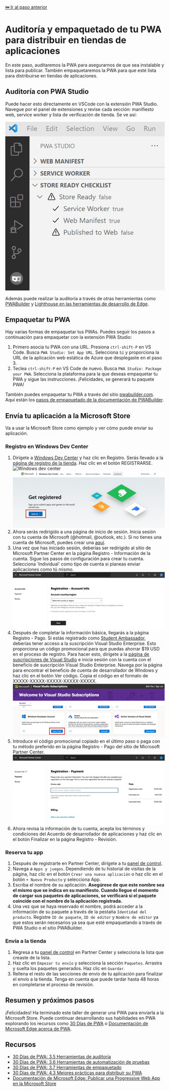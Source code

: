 [⏮️ Ir al paso anterior](6-notificaciones.md)

# Auditoría y empaquetado de tu PWA para distribuir en tiendas de aplicaciones

En este paso, auditaremos la PWA para asegurarnos de que sea instalable y lista para publicar. También empaquetaremos la PWA para que esté lista para distribuirse en tiendas de aplicaciones.

## Auditoría con PWA Studio

Puede hacer esto directamente en VSCode con la extensión PWA Studio. Navegue por el panel de extensiones y revise cada sección: manifiesto web, service worker y lista de verificación de tienda. Se ve así:

![PWA Studio checklist](../../images/7-checklist.png)

Además puede realizar la auditoría a través de otras herramientas como [PWABuilder](https://aka.ms/learn-pwa/workshop/30days-3.5?id=audit-with-pwabuilder) y [Lighthouse en las herramientas de desarrollo de Edge](https://aka.ms/learn-pwa/workshop/30days-3.5?id=audit-performance-with-lighthouse-and-devtools).

## Empaquetar tu PWA

Hay varias formas de empaquetar tus PWAs. Puedes seguir los pasos a continuación para empaquetar con la extensión PWA Studio:

1. Primero asocia tu PWA con una URL. Presiona `ctrl-shift-P` en VS Code. Busca `PWA Studio: Set App URL`. Selecciona `Sí` y proporciona la URL de la aplicación web estática de Azure que desplegaste en el paso 3.
2. Teclea `ctrl-shift-P` en VS Code de nuevo. Busca `PWA Studio: Package your PWA`. Selecciona la plataforma para la que deseas empaquetar tu PWA y sigue las instrucciones. ¡Felicidades, se generará tu paquete PWA!

También puedes empaquetar tu PWA a través del sitio [pwabuilder.com](https://aka.ms/learn-pwa/workshop/pwabuilder.com). Aquí están los [pasos de empaquetado de la documentación de PWABuilder](https://aka.ms/learn-pwa/workshop/docs.pwabuilder.com/builder/windows?id=packaging).

## Envía tu aplicación a la Microsoft Store

Va a usar la Microsoft Store como ejemplo y ver cómo puede enviar su aplicación.

### Registro en Windows Dev Center

1. Dirígete a [Windows Dev Center](https://aka.ms/learn-pwa/workshop/developer.microsoft.com/windows) y haz clic en Registro. Serás llevado a la [página de registro de la tienda](https://aka.ms/learn-pwa/workshop/developer.microsoft.com/microsoft-store/register). Haz clic en el botón REGISTRARSE.
![Windows dev center](../../images/7-win-dev-center.png)
![Regístrate como desarrollador de Windows](../../images/7-store-register.png)
1. Ahora serás redirigido a una página de inicio de sesión. Inicia sesión con tu cuenta de Microsoft (@hotmail, @outlook, etc.). Si no tienes una cuenta de Microsoft, puedes crear una [aquí](https://aka.ms/learn-pwa/workshop/outlook.live.com/owa).
2. Una vez que has iniciado sesión, deberías ser redirigido al sitio de Microsoft Partner Center en la página Registro - Información de la cuenta. Sigue los pasos de configuración para crear tu cuenta. Selecciona 'Individual' como tipo de cuenta si planeas enviar aplicaciones como tú mismo.
![Partner Center registration page](../../images/7-partner-center-registration.png)
1. Después de completar la información básica, llegarás a la página Registro - Pago. Si estás registrado como [Student Ambassador](http://aka.ms/mlsa), deberías tener acceso a la suscripción Visual Studio Enterprise. Esto proporciona un código promocional para que puedas ahorrar $19 USD en el proceso de registro. Para hacer esto, dirígete a la [página de suscripciones de Visual Studio](https://aka.ms/learn-pwa/workshop/my.visualstudio.com/Benefits) e inicia sesión con la cuenta con el beneficio de suscripción Visual Studio Enterprise. Navega por la página para encontrar el beneficio de cuenta de desarrollador de Windows y haz clic en el botón Ver código. Copia el código en el formato de XXXXX-XXXXX-XXXXX-XXXXX-XXXXX.
![Visual Studio benefit](../../images/7-vs-benefits.png)
1. Introduce el código promocional copiado en el último paso o paga con tu método preferido en la página Registro - Pago del sitio de Microsoft Partner Center.
![Partner Center payment page](../../images/7-partner-center-payment.png)
1.  Ahora revisa la información de tu cuenta, acepta los términos y condiciones del Acuerdo de desarrollador de aplicaciones y haz clic en el botón Finalizar en la página Registro - Revisión.

### Reserva tu app

1. Después de registrarte en Partner Center, dirígete a tu [panel de control](https://aka.ms/learn-pwa/workshop/partner.microsoft.com/dashboard/home).
2. Navega a `Apps y juegos`. Dependiendo de tu historial de visitas de la página, haz clic en el botón `Crear una nueva aplicación` o haz clic en el botón `+ Nuevo Producto` y selecciona App.
3. Escriba el nombre de su aplicación. **Asegúrese de que este nombre sea el mismo que se indica en su manifiesto. Cuando llegue el momento de cargar sus paquetes de aplicaciones, se verificará si el paquete coincide con el nombre de la aplicación registrada.**
4. Una vez que se haya reservado el nombre, podrá acceder a la información de su paquete a través de la pestaña `Identidad del producto`. Registre `ID de paquete`, `ID de editor` y `Nombre de editor` ya que estos serán necesarios ya sea que esté empaquetando a través de PWA Studio o el sitio PWABuilder.

### Envía a la tienda

1. Regresa a tu [panel de control](https://aka.ms/learn-pwa/workshop/partner.microsoft.com/dashboard/home) en Partner Center y selecciona la lista que creaste de la lista.
2. Haz clic en `Empezar tu envío` y selecciona la sección `Paquetes`. Arrastra y suelta los paquetes generados. Haz clic en `Guardar`.
3. Rellena el resto de las secciones de envío de tu aplicación para finalizar el envío a la tienda. Tenga en cuenta que puede tardar hasta 48 horas en completarse el proceso de revisión.

## Resumen y próximos pasos

¡Felicidades! Ha terminado este taller de generar una PWA para enviarla a la Microsoft Store. Puede continuar desarrollando sus habilidades en PWA explorando los recursos como [30 Días de PWA](https://aka.ms/learn-pwa/30days-blog) o [Documentación de Microsoft Edge acerca de PWA](https://aka.ms/learn-pwa/workshop/docs.microsoft.com/microsoft-edge/progressive-web-apps-chromium).

## Recursos
- [30 Días de PWA: 3.5 Herramientas de auditoría](https://aka.ms/learn-pwa/workshop/30days-3.5)
- [30 Días de PWA: 3.6 Herramientas de automatización de pruebas](https://aka.ms/learn-pwa/workshop/30days-3.6)
- [30 Días de PWA: 3.7 Herramientas de empaquetado](https://aka.ms/learn-pwa/workshop/30days-3.7)
- [30 Días de PWA: 4.3 Mejores prácticas para distribuir su PWA](https://aka.ms/learn-pwa/workshop/30days-4.3)
- [Documentación de Microsoft Edge: Publicar una Progressive Web App en la Microsoft Store](https://aka.ms/learn-pwa/workshop/docs.microsoft.com/microsoft-edge/progressive-web-apps-chromium/how-to/microsoft-store)
